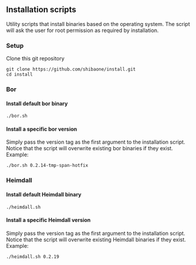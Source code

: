 ## Installation scripts

Utility scripts that install binaries based on the operating system. The script will ask the user for root permission as required by installation.

### Setup

Clone this git repository

```
git clone https://github.com/shibaone/install.git
cd install
```

### Bor

#### Install default bor binary

```
./bor.sh
```

#### Install a specific bor version

Simply pass the version tag as the first argument to the installation script. Notice that the script will overwrite existing bor binaries if they exist. Example:

```
./bor.sh 0.2.14-tmp-span-hotfix
```


### Heimdall

#### Install default Heimdall binary

```
./heimdall.sh
```

#### Install a specific Heimdall version

Simply pass the version tag as the first argument to the installation script. Notice that the script will overwrite existing Heimdall binaries if they exist. Example:

```
./heimdall.sh 0.2.19
```
